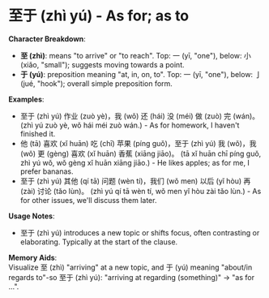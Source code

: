# **至于 (zhì yú) - As for; as to**

**Character Breakdown**:  
- **至 (zhì)**: means "to arrive" or "to reach". Top: 一 (yī, "one"), below: 小 (xiǎo, "small"); suggests moving towards a point.  
- **于 (yú)**: preposition meaning "at, in, on, to". Top: 一 (yī, "one"), below: 亅 (jué, "hook"); overall simple preposition form.

**Examples**:  
- 至于 (zhì yú) 作业 (zuò yè)，我 (wǒ) 还 (hái) 没 (méi) 做 (zuò) 完 (wán)。 (zhì yú zuò yè, wǒ hái méi zuò wán.) - As for homework, I haven't finished it.  
- 他 (tā) 喜欢 (xǐ huān) 吃 (chī) 苹果 (píng guǒ)，至于 (zhì yú) 我 (wǒ)，我 (wǒ) 更 (gèng) 喜欢 (xǐ huān) 香蕉 (xiāng jiāo)。 (tā xǐ huān chī píng guǒ, zhì yú wǒ, wǒ gèng xǐ huān xiāng jiāo.) - He likes apples; as for me, I prefer bananas.  
- 至于 (zhì yú) 其他 (qí tā) 问题 (wèn tí)，我们 (wǒ men) 以后 (yǐ hòu) 再 (zài) 讨论 (tǎo lùn)。 (zhì yú qí tā wèn tí, wǒ men yǐ hòu zài tǎo lùn.) - As for other issues, we'll discuss them later.

**Usage Notes**:  
- 至于 (zhì yú) introduces a new topic or shifts focus, often contrasting or elaborating. Typically at the start of the clause.

**Memory Aids**:  
Visualize 至 (zhì) "arriving" at a new topic, and 于 (yú) meaning "about/in regards to"-so 至于 (zhì yú): "arriving at regarding (something)" → "as for …".